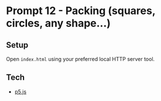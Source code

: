 # Prompt 12 - Packing (squares, circles, any shape...)

## Setup

Open `index.html` using your preferred local HTTP server tool.

## Tech

- [p5.js](https://p5js.org/)
